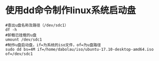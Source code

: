使用dd命令制作linux系统启动盘
===
```linux
#查出u盘名称及路径（/dev/sdc1）
df -h
#卸载已挂载的u盘
umount /dev/sdc1
#制作u盘启动盘，if=为系统的iso文件，of=为u盘路径
sudo dd bs=4M if=/home/dabolau/iso/ubuntu-17.10-desktop-amd64.iso of=/dev/sdc1   
```


